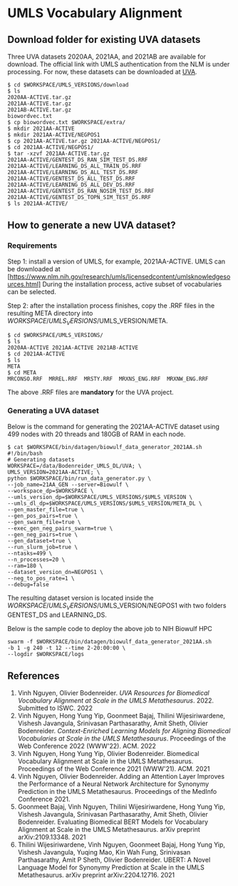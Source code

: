 # UMLS Vocabulary Alignment

## Download folder for existing UVA datasets
Three UVA datasets 2020AA, 2021AA, and 2021AB are available for download.
The official link with UMLS authentication from the NLM is under processing. For now, these datasets can be downloaded at [UVA](https://drive.google.com/drive/folders/1P72Q2FNo4MKEgIBVv2lGQinJzwHF2cuG?usp=sharing).

```
$ cd $WORKSPACE/UMLS_VERSIONS/download
$ ls
2020AA-ACTIVE.tar.gz
2021AA-ACTIVE.tar.gz
2021AB-ACTIVE.tar.gz
biowordvec.txt 
$ cp biowordvec.txt $WORKSPACE/extra/
$ mkdir 2021AA-ACTIVE
$ mkdir 2021AA-ACTIVE/NEGPOS1
$ cp 2021AA-ACTIVE.tar.gz 2021AA-ACTIVE/NEGPOS1/
$ cd 2021AA-ACTIVE/NEGPOS1/
$ tar -xzvf 2021AA-ACTIVE.tar.gz
2021AA-ACTIVE/GENTEST_DS_RAN_SIM_TEST_DS.RRF
2021AA-ACTIVE/LEARNING_DS_ALL_TRAIN_DS.RRF
2021AA-ACTIVE/LEARNING_DS_ALL_TEST_DS.RRF
2021AA-ACTIVE/GENTEST_DS_ALL_TEST_DS.RRF
2021AA-ACTIVE/LEARNING_DS_ALL_DEV_DS.RRF
2021AA-ACTIVE/GENTEST_DS_RAN_NOSIM_TEST_DS.RRF
2021AA-ACTIVE/GENTEST_DS_TOPN_SIM_TEST_DS.RRF
$ ls 2021AA-ACTIVE/
```


## How to generate a new UVA dataset?

### Requirements
Step 1: install a version of UMLS, for example, 2021AA-ACTIVE. UMLS can be downloaded at [https://www.nlm.nih.gov/research/umls/licensedcontent/umlsknowledgesources.html]
During the installation process, active subset of vocabularies can be selected.

Step 2: after the installation process finishes, copy the .RRF files in the resulting META directory into $WORKSPACE/UMLS_VERSIONS/$UMLS_VERSION/META.

```
$ cd $WORKSPACE/UMLS_VERSIONS/
$ ls
2020AA-ACTIVE 2021AA-ACTIVE 2021AB-ACTIVE
$ cd 2021AA-ACTIVE
$ ls
META
$ cd META
MRCONSO.RRF  MRREL.RRF  MRSTY.RRF  MRXNS_ENG.RRF  MRXNW_ENG.RRF
```
The above .RRF files are **mandatory** for the UVA project.

###  Generating a UVA dataset
Below is the command for generating the 2021AA-ACTIVE dataset using 499 nodes with 20 threads and 180GB of RAM in each node.

```
$ cat $WORKSPACE/bin/datagen/biowulf_data_generator_2021AA.sh
#!/bin/bash
# Generating datasets
WORKSPACE=/data/Bodenreider_UMLS_DL/UVA; \
UMLS_VERSION=2021AA-ACTIVE; \
python $WORKSPACE/bin/run_data_generator.py \
--job_name=21AA_GEN --server=Biowulf \
--workspace_dp=$WORKSPACE \
--umls_version_dp=$WORKSPACE/UMLS_VERSIONS/$UMLS_VERSION \
--umls_dl_dp=$WORKSPACE/UMLS_VERSIONS/$UMLS_VERSION/META_DL \
--gen_master_file=true \
--gen_pos_pairs=true \
--gen_swarm_file=true \
--exec_gen_neg_pairs_swarm=true \
--gen_neg_pairs=true \
--gen_dataset=true \
--run_slurm_job=true \
--ntasks=499 \
--n_processes=20 \
--ram=180 \
--dataset_version_dn=NEGPOS1 \
--neg_to_pos_rate=1 \
--debug=false
```
The resulting dataset version is located inside the $WORKSPACE/UMLS_VERSIONS/$UMLS_VERSION/NEGPOS1 with two folders GENTEST_DS and LEARNING_DS.

Below is the sample code to deploy the above job to NIH Biowulf HPC
```
swarm -f $WORKSPACE/bin/datagen/biowulf_data_generator_2021AA.sh 
-b 1 -g 240 -t 12 --time 2-20:00:00 \
--logdir $WORKSPACE/logs
```

## References
1. Vinh Nguyen, Olivier Bodenreider. _UVA Resources for Biomedical Vocabulary Alignment at Scale in the UMLS Metathesaurus_. 2022. Submitted to ISWC. 2022
2. Vinh Nguyen, Hong Yung Yip, Goonmeet Bajaj, Thilini Wijesiriwardene, Vishesh Javangula, Srinivasan Parthasarathy, Amit Sheth, Olivier Bodenreider. _Context-Enriched Learning Models for Aligning Biomedical Vocabularies at Scale in the UMLS Metathesaurus_. Proceedings of the Web Conference 2022 (WWW'22). ACM. 2022
3. Vinh Nguyen, Hong Yung Yip, Olivier Bodenreider. Biomedical Vocabulary Alignment at Scale in the UMLS Metathesaurus. Proceedings of the Web Conference 2021 (WWW'21). ACM. 2021
4. Vinh Nguyen, Olivier Bodenreider. Adding an Attention Layer Improves the Performance of a Neural Network Architecture for Synonymy Prediction in the UMLS Metathesaurus. Proceedings of the MedInfo Conference 2021.
5. Goonmeet Bajaj, Vinh Nguyen, Thilini Wijesiriwardene, Hong Yung Yip, Vishesh Javangula, Srinivasan Parthasarathy, Amit Sheth, Olivier Bodenreider. Evaluating Biomedical BERT Models for Vocabulary Alignment at Scale in the UMLS Metathesaurus. arXiv preprint arXiv:2109.13348. 2021
6. Thilini Wijesiriwardene, Vinh Nguyen, Goonmeet Bajaj, Hong Yung Yip, Vishesh Javangula, Yuqing Mao, Kin Wah Fung, Srinivasan Parthasarathy, Amit P Sheth, Olivier Bodenreider. UBERT: A Novel Language Model for Synonymy Prediction at Scale in the UMLS Metathesaurus. arXiv preprint arXiv:2204.12716. 2021


